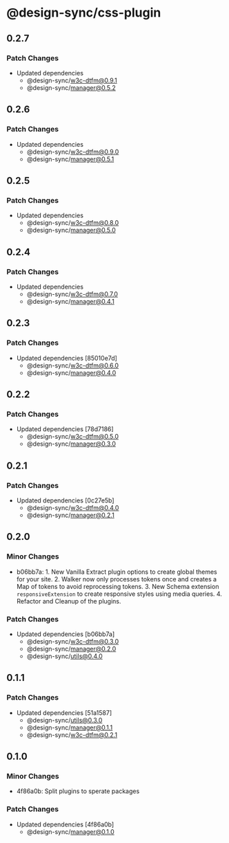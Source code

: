 # @design-sync/css-plugin

## 0.2.7

### Patch Changes

- Updated dependencies
  - @design-sync/w3c-dtfm@0.9.1
  - @design-sync/manager@0.5.2

## 0.2.6

### Patch Changes

- Updated dependencies
  - @design-sync/w3c-dtfm@0.9.0
  - @design-sync/manager@0.5.1

## 0.2.5

### Patch Changes

- Updated dependencies
  - @design-sync/w3c-dtfm@0.8.0
  - @design-sync/manager@0.5.0

## 0.2.4

### Patch Changes

- Updated dependencies
  - @design-sync/w3c-dtfm@0.7.0
  - @design-sync/manager@0.4.1

## 0.2.3

### Patch Changes

- Updated dependencies [85010e7d]
  - @design-sync/w3c-dtfm@0.6.0
  - @design-sync/manager@0.4.0

## 0.2.2

### Patch Changes

- Updated dependencies [78d7186]
  - @design-sync/w3c-dtfm@0.5.0
  - @design-sync/manager@0.3.0

## 0.2.1

### Patch Changes

- Updated dependencies [0c27e5b]
  - @design-sync/w3c-dtfm@0.4.0
  - @design-sync/manager@0.2.1

## 0.2.0

### Minor Changes

- b06bb7a: 1. New Vanilla Extract plugin options to create global themes for your site. 2. Walker now only processes tokens once and creates a Map of tokens to avoid reprocessing tokens. 3. New Schema extension `responsiveExtension` to create responsive styles using media queries. 4. Refactor and Cleanup of the plugins.

### Patch Changes

- Updated dependencies [b06bb7a]
  - @design-sync/w3c-dtfm@0.3.0
  - @design-sync/manager@0.2.0
  - @design-sync/utils@0.4.0

## 0.1.1

### Patch Changes

- Updated dependencies [51a1587]
  - @design-sync/utils@0.3.0
  - @design-sync/manager@0.1.1
  - @design-sync/w3c-dtfm@0.2.1

## 0.1.0

### Minor Changes

- 4f86a0b: Split plugins to sperate packages

### Patch Changes

- Updated dependencies [4f86a0b]
  - @design-sync/manager@0.1.0
